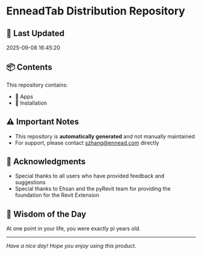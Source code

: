 # EnneadTab Distribution Repository

## 📅 Last Updated
2025-09-08 16:45:20



## 📦 Contents
This repository contains:
- 📂 Apps
- 📂 Installation

## ⚠️ Important Notes
- This repository is **automatically generated** and not manually maintained
- For support, please contact szhang@ennead.com directly

## 🙏 Acknowledgments
- Special thanks to all users who have provided feedback and suggestions
- Special thanks to Ehsan and the pyRevit team for providing the foundation for the Revit Extension

## 💭 Wisdom of the Day
At one point in your life, you were exactly pi years old.

---
*Have a nice day! Hope you enjoy using this product.*
